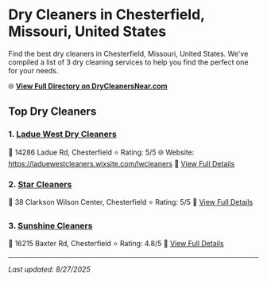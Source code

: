 # Dry Cleaners in Chesterfield, Missouri, United States

Find the best dry cleaners in Chesterfield, Missouri, United States. We've compiled a list of 3 dry cleaning services to help you find the perfect one for your needs.

🌐 **[View Full Directory on DryCleanersNear.com](https://drycleanersnear.com/city/US/Missouri/Chesterfield)**

## Top Dry Cleaners

### 1. [Ladue West Dry Cleaners](https://drycleanersnear.com/dryCleaner/686f1ef51cef475d4de83f6a/ladue-west-dry-cleaners)
📍 14286 Ladue Rd, Chesterfield
⭐ Rating: 5/5
🌐 Website: https://laduewestcleaners.wixsite.com/lwcleaners
🔗 [View Full Details](https://drycleanersnear.com/dryCleaner/686f1ef51cef475d4de83f6a/ladue-west-dry-cleaners)

### 2. [Star Cleaners](https://drycleanersnear.com/dryCleaner/686f1f3f1cef475d4de841a5/star-cleaners)
📍 38 Clarkson Wilson Center, Chesterfield
⭐ Rating: 5/5
🔗 [View Full Details](https://drycleanersnear.com/dryCleaner/686f1f3f1cef475d4de841a5/star-cleaners)

### 3. [Sunshine Cleaners](https://drycleanersnear.com/dryCleaner/686f1f041cef475d4de83fcb/sunshine-cleaners)
📍 16215 Baxter Rd, Chesterfield
⭐ Rating: 4.8/5
🔗 [View Full Details](https://drycleanersnear.com/dryCleaner/686f1f041cef475d4de83fcb/sunshine-cleaners)


---

*Last updated: 8/27/2025*
